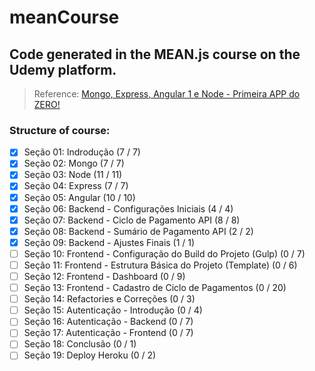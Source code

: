 # meanCourse

## Code generated in the MEAN.js course on the Udemy platform.

> Reference: [Mongo, Express, Angular 1 e Node - Primeira APP do ZERO!](https://www.udemy.com/course/mean-primeira-aplicacao-do-zero/)

### Structure of course:

- [x] Seção 01: Indrodução (7 / 7)
- [x] Seção 02: Mongo (7 / 7)
- [x] Seção 03: Node (11 / 11)
- [x] Seção 04: Express (7 / 7)
- [x] Seção 05: Angular (10 / 10)
- [x] Seção 06: Backend - Configurações Iniciais (4 / 4)
- [x] Seção 07: Backend - Ciclo de Pagamento API (8 / 8)
- [x] Seção 08: Backend - Sumário de Pagamento API (2 / 2)
- [x] Seção 09: Backend - Ajustes Finais (1 / 1)
- [ ] Seção 10: Frontend - Configuração do Build do Projeto (Gulp) (0 / 7)
- [ ] Seção 11: Frontend - Estrutura Básica do Projeto (Template) (0 / 6)
- [ ] Seção 12: Frontend - Dashboard (0 / 9)
- [ ] Seção 13: Frontend - Cadastro de Ciclo de Pagamentos (0 / 20)
- [ ] Seção 14: Refactories e Correções (0 / 3)
- [ ] Seção 15: Autenticação - Introdução (0 / 4)
- [ ] Seção 16: Autenticação - Backend (0 / 7)
- [ ] Seção 17: Autenticação - Frontend (0 / 7)
- [ ] Seção 18: Conclusão (0 / 1)
- [ ] Seção 19: Deploy Heroku (0 / 2)
